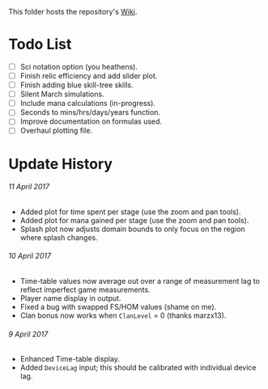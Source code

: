 This folder hosts the repository's [Wiki](https://metxchris.github.io/TT2-Sim/).

# Todo List
- [ ] Sci notation option (you heathens).
- [ ] Finish relic efficiency and add slider plot.
- [ ] Finish adding blue skill-tree skills.
- [ ] Silent March simulations.
- [ ] Include mana calculations (in-progress).
- [ ] Seconds to mins/hrs/days/years function.
- [ ] Improve documentation on formulas used.
- [ ] Overhaul plotting file.

# Update History
###### 11 April 2017
* Added plot for time spent per stage (use the zoom and pan tools).
* Added plot for mana gained per stage (use the zoom and pan tools).
* Splash plot now adjusts domain bounds to only focus on the region where splash changes.
###### 10 April 2017
* Time-table values now average out over a range of measurement lag to reflect imperfect game measurements.
* Player name display in output. 
* Fixed a bug with swapped FS/HOM values (shame on me).
* Clan bonus now works when `ClanLevel` = 0 (thanks marzx13).
###### 9 April 2017
* Enhanced Time-table display.
* Added `DeviceLag` input; this should be calibrated with individual device lag.